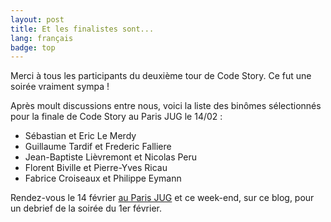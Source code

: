 ```yaml
---
layout: post
title: Et les finalistes sont...
lang: français
badge: top
---
```


Merci à tous les participants du deuxième tour de Code Story. Ce fut une soirée vraiment sympa !

Après moult discussions entre nous, voici la liste des binômes sélectionnés pour
la finale de Code Story au Paris JUG le 14/02 :

* Sébastian et Eric Le Merdy
* Guillaume Tardif et Frederic Falliere
* Jean-Baptiste Lièvremont et Nicolas Peru
* Florent Biville et Pierre-Yves Ricau
* Fabrice Croiseaux et Philippe Eymann

Rendez-vous le 14 février [au Paris JUG](http://www.parisjug.org/xwiki/bin/view/Meeting/20120214) et ce week-end, sur ce blog, pour un debrief de la soirée du 1er février.
